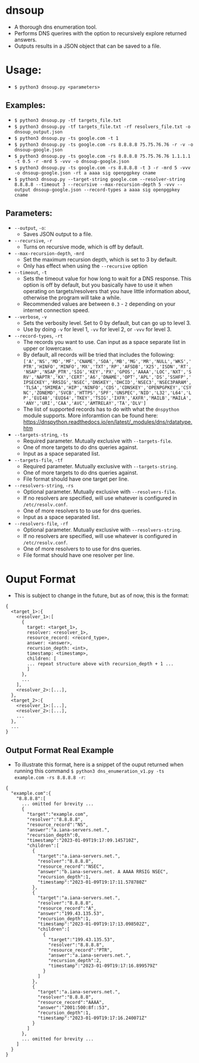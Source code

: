# dnsoup
- A thorough dns enumeration tool.
- Performs DNS querires with the option to recursively explore returned answers.
- Outputs results in a JSON object that can be saved to a file.

# Usage:
- `$ python3 dnsoup.py <parameters>`
## Examples:
- `$ python3 dnsoup.py -tf targets_file.txt`
- `$ python3 dnsoup.py -tf targets_file.txt -rf resolvers_file.txt -o dnsoup_output.json`
- `$ python3 dnsoup.py -ts google.com -t 1`
- `$ python3 dnsoup.py -ts google.com -rs 8.8.8.8 75.75.76.76 -r -v -o dnsoup-google.json`
- `$ python3 dnsoup.py -ts google.com -rs 8.8.8.8 75.75.76.76 1.1.1.1 -t 0.5 -r -mrd 5 -vvv -o dnsoup-google.json`
- `$ python3 dnsoup.py -ts google.com -rs 8.8.8.8 -t 3 -r -mrd 5 -vvv -o dnsoup-google.json -rt a aaaa sig openpgpkey cname`
- `$ python3 dnsoup.py --target-string google.com --resolver-string 8.8.8.8 --timeout 3 --recursive --max-recursion-depth 5 -vvv --output dnsoup-google.json --record-types a aaaa sig openpgpkey cname`
## Parameters:
- `--output`, `-o`:
  - Saves JSON output to a file.
- `--recursive`, `-r`
  - Turns on recursive mode, which is off by default.
- `--max-recursion-depth`, `-mrd`
  - Set the maximum recursion depth, which is set to 3 by default.
  - Only has effect when using the `--recursive` option
- `--timeout`, `-t`
  - Sets the timeout value for how long to wait for a DNS response. This option is off by default, but you basically have to use it when operating on targets/resolvers that you have little information about, otherwise the program will take a while.
  - Recommended values are between `0.3` - `2` depending on your internet connection speed.
- `--verbose`, `-v`
  - Sets the verbosity level. Set to 0 by default, but can go up to level 3.
  - Use by doing `-v` for level 1, `-vv` for level 2, or `-vvv` for level 3. 
- `--record-types`, `-rt`
  - The records you want to use. Can input as a space separate list in upper or lowercase.
  - By default, all records will be tried that includes the following: `['A','NS','MD','MF','CNAME','SOA','MB','MG','MR','NULL','WKS','PTR','HINFO','MINFO','MX','TXT','RP','AFSDB','X25','ISDN','RT','NSAP','NSAP_PTR','SIG','KEY','PX','GPOS','AAAA','LOC','NXT','SRV','NAPTR','KX','CERT','A6','DNAME','OPT','APL','DS','SSHFP','IPSECKEY','RRSIG','NSEC','DNSKEY','DHCID','NSEC3','NSEC3PARAM','TLSA','SMIMEA','HIP','NINFO','CDS','CDNSKEY','OPENPGPKEY','CSYNC','ZONEMD','SVCB','HTTPS','SPF','UNSPEC','NID','L32','L64','LP','EUI48','EUI64','TKEY','TSIG','IXFR','AXFR','MAILB','MAILA','ANY','URI','CAA','AVC','AMTRELAY','TA','DLV']`
  - The list of supported records has to do with what the `dnspython` module supports. More inforamtion can be found here: https://dnspython.readthedocs.io/en/latest/_modules/dns/rdatatype.htm
- `--targets-string`, `-ts`
  - Required parameter. Mutually exclusive with `--targets-file`.
  - One of more targets to do dns queries against.
  - Input as a space separated list.
- `--targets-file`, `-tf`
  - Required parameter. Mutually exclusive with `--targets-string`.
  - One of more targets to do dns queries against.
  - File format should have one target per line.
- `--resolvers-string`, `-rs`
  - Optional parameter. Mutually exclusive with `--resolvers-file`.
  - If no resolvers are specified, will use whatever is configured in `/etc/resolv.conf`.
  - One of more resolvers to to use for dns queries.
  - Input as a space separated list.
- `--resolvers-file`, `-rf`
  - Optional parameter. Mutually exclusive with `--resolvers-string`.
  - If no resolvers are specified, will use whatever is configured in `/etc/resolv.conf`.
  - One of more resolvers to to use for dns queries.
  - File format should have one resolver per line.

# Ouput Format
- This is subject to change in the future, but as of now, this is the format:
```
{
  <target_1>:{
    <resolver_1>:[
      {
        target: <target_1>,
        resolver: <resolver_1>,
        resource_record: <record_type>,
        answer: <answer>,
        recursion_depth: <int>,
        timestamp: <timestamp>,
        children: [
        ... repeat structure above with recursion_depth + 1 ...
        ]
      },
      ...
    ],
    <resolver_2>:[...],
  },
  <target_2>:{
    <resolver_1>:[...],
    <resolver_2>:[...],
    ...
  },
  ...
}
```
## Output Format Real Example
- To illustrate this format, here is a snippet of the ouput returned when running this command `$ python3 dns_enumeration_v1.py -ts example.com -rs 8.8.8.8 -r`:
```
{
  "example.com":{
    "8.8.8.8":[
      ... omitted for brevity ...
      {
        "target":"example.com",
        "resolver":"8.8.8.8",
        "resource_record":"NS",
        "answer":"a.iana-servers.net.",
        "recursion_depth":0,
        "timestamp":"2023-01-09T19:17:09.145710Z",
        "children":[
          {
            "target":"a.iana-servers.net.",
            "resolver":"8.8.8.8",
            "resource_record":"NSEC",
            "answer":"b.iana-servers.net. A AAAA RRSIG NSEC",
            "recursion_depth":1,
            "timestamp":"2023-01-09T19:17:11.578780Z"
          },
          {
            "target":"a.iana-servers.net.",
            "resolver":"8.8.8.8",
            "resource_record":"A",
            "answer":"199.43.135.53",
            "recursion_depth":1,
            "timestamp":"2023-01-09T19:17:13.098502Z",
            "children":[
              {
                "target":"199.43.135.53",
                "resolver":"8.8.8.8",
                "resource_record":"PTR",
                "answer":"a.iana-servers.net.",
                "recursion_depth":2,
                "timestamp":"2023-01-09T19:17:16.899579Z"
              }
            ]
          },
          {
            "target":"a.iana-servers.net.",
            "resolver":"8.8.8.8",
            "resource_record":"AAAA",
            "answer":"2001:500:8f::53",
            "recursion_depth":1,
            "timestamp":"2023-01-09T19:17:16.240071Z"
          }
        ]
      },
      ... omitted for brevity ...
    ]
  }
}
```

